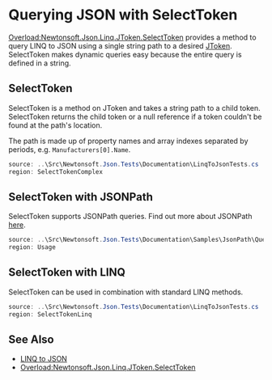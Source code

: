 ﻿# Querying JSON with SelectToken

[Overload:Newtonsoft.Json.Linq.JToken.SelectToken](Overload:Newtonsoft.Json.Linq.JToken.SelectToken) provides a method to query LINQ to JSON using a single string path to a desired [JToken](/API/newtonsoft/json/linq/jtoken/). SelectToken makes dynamic queries easy because the entire query is defined in a string.

## SelectToken

SelectToken is a method on JToken and takes a string path to a child token. SelectToken returns the child token or a null reference if a token couldn't be found at the path's location.

The path is made up of property names and array indexes separated by periods, e.g. `Manufacturers[0].Name`.

```csharp SelectToken Example
source: ..\Src\Newtonsoft.Json.Tests\Documentation\LinqToJsonTests.cs
region: SelectTokenComplex
```

## SelectToken with JSONPath

SelectToken supports JSONPath queries. Find out more about JSONPath [here](https://goessner.net/articles/JsonPath/).

```csharp SelectToken With JSONPath
source: ..\Src\Newtonsoft.Json.Tests\Documentation\Samples\JsonPath\QueryJsonSelectTokenJsonPath.cs
region: Usage
```

## SelectToken with LINQ

SelectToken can be used in combination with standard LINQ methods.

```csharp SelectToken With LINQ Example
source: ..\Src\Newtonsoft.Json.Tests\Documentation\LinqToJsonTests.cs
region: SelectTokenLinq
```

## See Also

- [LINQ to JSON](README.md)
- [Overload:Newtonsoft.Json.Linq.JToken.SelectToken](Overload:Newtonsoft.Json.Linq.JToken.SelectToken)
